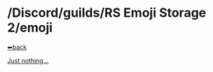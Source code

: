 # /Discord/guilds/RS Emoji Storage 2/emoji
[⬅back](https://reper2.github.io/Downloadable-Files/md/Discord/guilds/guilds)

[Just nothing...]()
